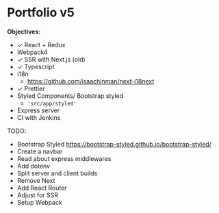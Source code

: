 # Portfolio v5

**Objectives:**
- ✓ React + Redux
- Webpack4
- ✓ SSR with Next.js (old)
- ✓ Typescript
- i18n
    - https://github.com/isaachinman/next-i18next
- ✓ Prettier
- Styled Components/ Bootstrap styled
    - ```'src/app/styled'```
- Express server
- CI with Jenkins

TODO:

- Bootstrap Styled https://bootstrap-styled.github.io/bootstrap-styled/
- Create a navbar
- Read about express middlewares
- Add dotenv
- Split server and client builds
- Remove Next
- Add React Router
- Adjust for SSR
- Setup Webpack
